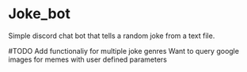 # Joke_bot
Simple discord chat bot that tells a random joke from a text file.

#TODO
  Add functionaliy for multiple joke genres
  Want to query google images for memes with user defined parameters
